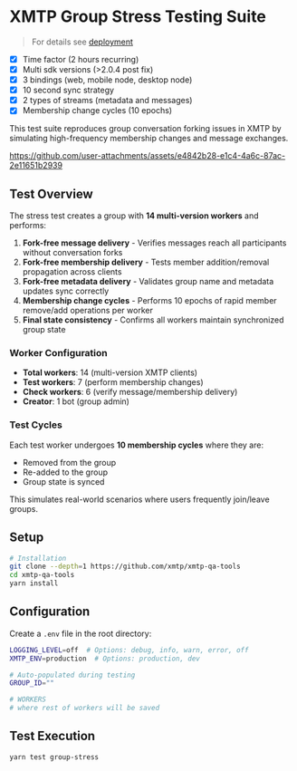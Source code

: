 # XMTP Group Stress Testing Suite

> For details see [deployment](https://railway.com/project/cc97c743-1be5-4ca3-a41d-0109e41ca1fd/service/d92446b3-7ee4-43c9-a2ec-ceac87082970?environmentId=2d2be2e3-6f54-452c-a33c-522bcdef7792)

- [x] Time factor (2 hours recurring)
- [x] Multi sdk versions (>2.0.4 post fix)
- [x] 3 bindings (web, mobile node, desktop node)
- [x] 10 second sync strategy
- [x] 2 types of streams (metadata and messages)
- [x] Membership change cycles (10 epochs)

This test suite reproduces group conversation forking issues in XMTP by simulating high-frequency membership changes and message exchanges.

https://github.com/user-attachments/assets/e4842b28-e1c4-4a6c-87ac-2e11651b2939

## Test Overview

The stress test creates a group with **14 multi-version workers** and performs:

1. **Fork-free message delivery** - Verifies messages reach all participants without conversation forks
2. **Fork-free membership delivery** - Tests member addition/removal propagation across clients
3. **Fork-free metadata delivery** - Validates group name and metadata updates sync correctly
4. **Membership change cycles** - Performs 10 epochs of rapid member remove/add operations per worker
5. **Final state consistency** - Confirms all workers maintain synchronized group state

### Worker Configuration

- **Total workers**: 14 (multi-version XMTP clients)
- **Test workers**: 7 (perform membership changes)
- **Check workers**: 6 (verify message/membership delivery)
- **Creator**: 1 bot (group admin)

### Test Cycles

Each test worker undergoes **10 membership cycles** where they are:

- Removed from the group
- Re-added to the group
- Group state is synced

This simulates real-world scenarios where users frequently join/leave groups.

## Setup

```bash
# Installation
git clone --depth=1 https://github.com/xmtp/xmtp-qa-tools
cd xmtp-qa-tools
yarn install
```

## Configuration

Create a `.env` file in the root directory:

```bash
LOGGING_LEVEL=off  # Options: debug, info, warn, error, off
XMTP_ENV=production  # Options: production, dev

# Auto-populated during testing
GROUP_ID=""

# WORKERS
# where rest of workers will be saved
```

## Test Execution

```bash
yarn test group-stress
```
